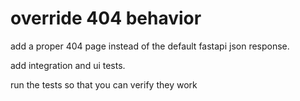# override 404 behavior

add a proper 404 page instead of the default fastapi json response.

add integration and ui tests.

run the tests so that you can verify they work